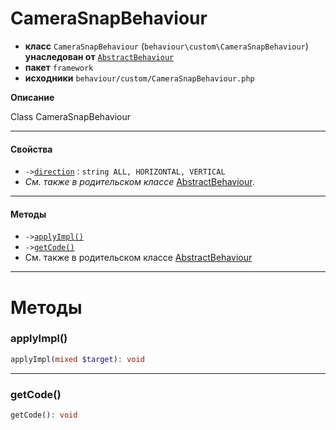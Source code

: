 # CameraSnapBehaviour

- **класс** `CameraSnapBehaviour` (`behaviour\custom\CameraSnapBehaviour`) **унаследован от** [`AbstractBehaviour`](https://github.com/jphp-compiler/develnext/blob/master/dn-app-framework/api-docs/classes/php/gui/framework/behaviour/custom/AbstractBehaviour.ru.md)
- **пакет** `framework`
- **исходники** `behaviour/custom/CameraSnapBehaviour.php`

**Описание**

Class CameraSnapBehaviour

---

#### Свойства

- `->`[`direction`](#prop-direction) : `string ALL, HORIZONTAL, VERTICAL`
- *См. также в родительском классе* [AbstractBehaviour](https://github.com/jphp-compiler/develnext/blob/master/dn-app-framework/api-docs/classes/php/gui/framework/behaviour/custom/AbstractBehaviour.ru.md).

---

#### Методы

- `->`[`applyImpl()`](#method-applyimpl)
- `->`[`getCode()`](#method-getcode)
- См. также в родительском классе [AbstractBehaviour](https://github.com/jphp-compiler/develnext/blob/master/dn-app-framework/api-docs/classes/php/gui/framework/behaviour/custom/AbstractBehaviour.ru.md)

---
# Методы

<a name="method-applyimpl"></a>

### applyImpl()
```php
applyImpl(mixed $target): void
```

---

<a name="method-getcode"></a>

### getCode()
```php
getCode(): void
```